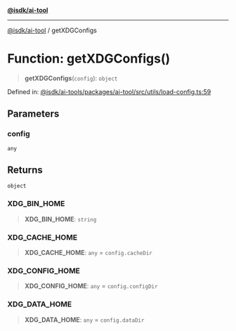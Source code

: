 [**@isdk/ai-tool**](../README.md)

***

[@isdk/ai-tool](../globals.md) / getXDGConfigs

# Function: getXDGConfigs()

> **getXDGConfigs**(`config`): `object`

Defined in: [@isdk/ai-tools/packages/ai-tool/src/utils/load-config.ts:59](https://github.com/isdk/ai-tool.js/blob/209a87173b5eabb2f81db6ea9a6784f34c24e271/src/utils/load-config.ts#L59)

## Parameters

### config

`any`

## Returns

`object`

### XDG\_BIN\_HOME

> **XDG\_BIN\_HOME**: `string`

### XDG\_CACHE\_HOME

> **XDG\_CACHE\_HOME**: `any` = `config.cacheDir`

### XDG\_CONFIG\_HOME

> **XDG\_CONFIG\_HOME**: `any` = `config.configDir`

### XDG\_DATA\_HOME

> **XDG\_DATA\_HOME**: `any` = `config.dataDir`
